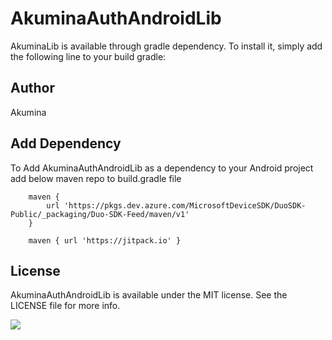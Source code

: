 # AkuminaAuthAndroidLib

AkuminaLib is available through gradle dependency. To install
it, simply add the following line to your build gradle:


## Author

  Akumina

## Add Dependency 
  To Add AkuminaAuthAndroidLib as a dependency to your Android project add below maven repo to build.gradle file 
  
        maven {
            url 'https://pkgs.dev.azure.com/MicrosoftDeviceSDK/DuoSDK-Public/_packaging/Duo-SDK-Feed/maven/v1'
        }
        
        maven { url 'https://jitpack.io' }
        
        
## License

AkuminaAuthAndroidLib is available under the MIT license. See the LICENSE file for more info.

[![](https://jitpack.io/v/akumina/auth-android-lib.svg)](https://jitpack.io/#akumina/auth-android-lib)
